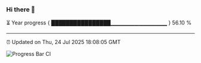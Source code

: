 ### Hi there 👋

⏳ Year progress { ████████████████▁▁▁▁▁▁▁▁▁▁▁▁▁▁ } 56.10 %

---

⏰ Updated on Thu, 24 Jul 2025 18:08:05 GMT

![Progress Bar CI](https://github.com/liununu/liununu/workflows/Progress%20Bar%20CI/badge.svg)
